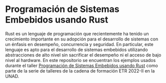 # Programación de Sistemas Embebidos usando Rust

Rust es un lenguaje de programación que recientemente ha tenido un crecimiento importante en su adopción para el desarrollo de sistemas con un énfasis en desempeño, concurrencia y seguridad. En particular, este lenguaje es apto para el desarrollo de sistemas embebidos utilizando abstracciones de alto nivel sin sacrificar el desempeño ni el acceso de bajo nivel al hardware.
En este repositorio se encuentran los ejemplos usados durante el taller [Programación de Sistemas Embebidos usando Rust](https://youtu.be/GPIEJrX6_5w) como parte de la serie de talleres de la cadena de formación ETR 2022-II en la UNAD.


